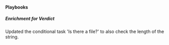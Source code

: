 #### Playbooks

##### Enrichment for Verdict

Updated the conditional task 'Is there a file?' to also check the length of the string.
